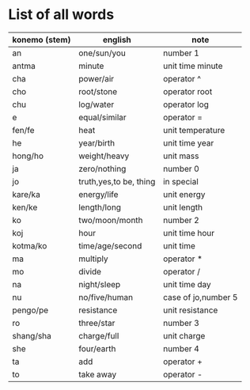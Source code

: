 # List of all words
|konemo (stem)       |english             |note                |
|--------------------|--------------------|--------------------|
|an                  |one/sun/you         |number 1            |
|antma               |minute              |unit time minute    |
|cha                 |power/air           |operator ^          |
|cho                 |root/stone          |operator root       |
|chu                 |log/water           |operator log        |
|e                   |equal/similar       |operator =          |
|fen/fe              |heat                |unit temperature    |
|he                  |year/birth          |unit time year      |
|hong/ho             |weight/heavy        |unit mass           |
|ja                  |zero/nothing        |number 0            |
|jo                  |truth,yes,to be, thing| in special       |
|kare/ka             |energy/life         |unit energy         |
|ken/ke              |length/long         |unit length         |
|ko                  |two/moon/month      |number 2            |
|koj                 |hour                |unit time hour      |
|kotma/ko            |time/age/second     |unit time           |
|ma                  |multiply            |operator *          |
|mo                  |divide              |operator /          |
|na                  |night/sleep         |unit time day       |
|nu                  |no/five/human       |case of jo,number 5 |
|pengo/pe            |resistance          |unit resistance     |
|ro                  |three/star          |number 3            |
|shang/sha           |charge/full         |unit charge         |
|she                 |four/earth          |number 4            |
|ta                  |add                 |operator +          |
|to                  |take away           |operator -          |
